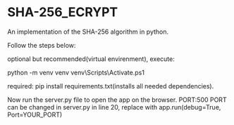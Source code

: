 # SHA-256_ECRYPT
An implementation of the SHA-256 algorithm in python.

Follow the steps below:

optional but recommended(virtual envirenment), execute:

python -m venv venv
venv\Scripts\Activate.ps1

required:
pip install requirements.txt(installs all needed dependencies).

Now run the server.py file to open the app on the browser. PORT:500
PORT can be changed in server.py in line 20, replace with app.run(debug=True, Port=YOUR_PORT)



